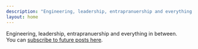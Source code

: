 ```yaml
---
description: "Engineering, leadership, entrapranuership and everything in between."
layout: home
---
```


Engineering, leadership, entrapranuership and everything in between.  
You can [subscribe to future posts here](/about).
